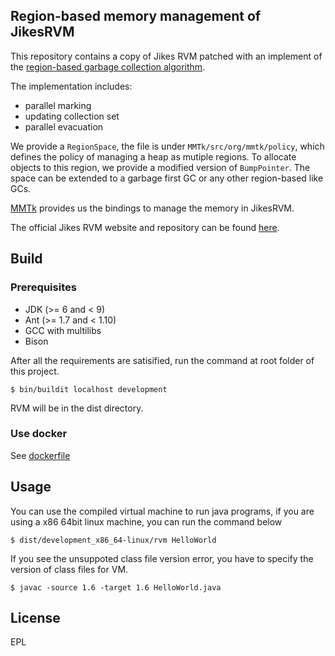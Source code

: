 ## Region-based memory management of JikesRVM
This repository contains a copy of Jikes RVM patched with an implement of the [region-based garbage collection algorithm](https://archive.ph/20121020025006/http://www3.interscience.wiley.com/journal/113446436/abstract?CRETRY=1&SRETRY=0).

The implementation includes:
- parallel marking
- updating collection set
- parallel evacuation

We provide a ```RegionSpace```, the file is under ```MMTk/src/org/mmtk/policy```, which defines the policy of managing a heap as mutiple regions. To allocate objects to this region, we provide a modified version of ```BumpPointer```. The space can be extended to a garbage first GC or any other region-based like GCs.

[MMTk](https://github.com/mmtk/mmtk-jikesrvm) provides us the bindings to manage the memory in JikesRVM.

The official Jikes RVM website and repository can be found [here](https://www.jikesrvm.org/).

## Build

### Prerequisites
- JDK (>= 6 and < 9)
- Ant (>= 1.7 and < 1.10)
- GCC with multilibs
- Bison

After all the requirements are satisified, run the command at root folder of this project.
```
$ bin/buildit localhost development
```
RVM will be in the dist directory.

### Use docker
See [dockerfile](https://github.com/ljjsalt/jikesrvm-dev-env)

## Usage
You can use the compiled virtual machine to run java programs, if you are using a x86 64bit linux machine, you can run the command below
```
$ dist/development_x86_64-linux/rvm HelloWorld
```

If you see the unsuppoted class file version error, you have to specify the version of class files for VM.
```
$ javac -source 1.6 -target 1.6 HelloWorld.java
```

## License
EPL
